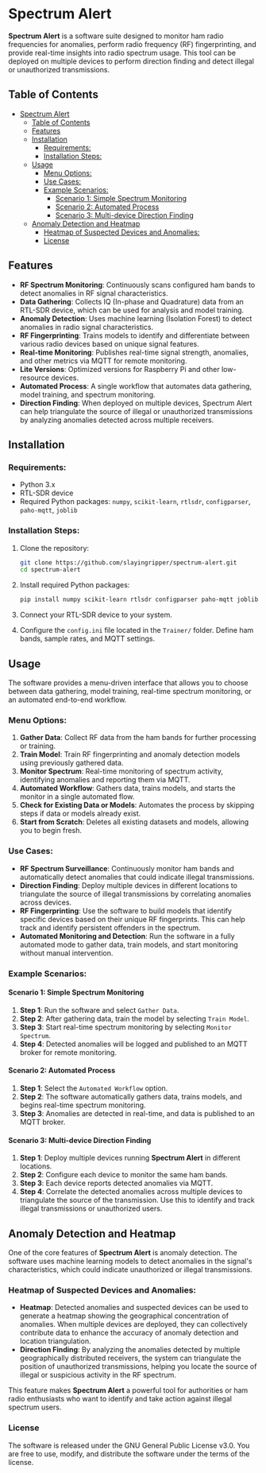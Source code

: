 # Spectrum Alert

**Spectrum Alert** is a software suite designed to monitor ham radio frequencies for anomalies, perform radio frequency (RF) fingerprinting, and provide real-time insights into radio spectrum usage. This tool can be deployed on multiple devices to perform direction finding and detect illegal or unauthorized transmissions.

## Table of Contents
- [Spectrum Alert](#spectrum-alert)
  - [Table of Contents](#table-of-contents)
  - [Features](#features)
  - [Installation](#installation)
    - [Requirements:](#requirements)
    - [Installation Steps:](#installation-steps)
  - [Usage](#usage)
    - [Menu Options:](#menu-options)
    - [Use Cases:](#use-cases)
    - [Example Scenarios:](#example-scenarios)
      - [Scenario 1: Simple Spectrum Monitoring](#scenario-1-simple-spectrum-monitoring)
      - [Scenario 2: Automated Process](#scenario-2-automated-process)
      - [Scenario 3: Multi-device Direction Finding](#scenario-3-multi-device-direction-finding)
  - [Anomaly Detection and Heatmap](#anomaly-detection-and-heatmap)
    - [Heatmap of Suspected Devices and Anomalies:](#heatmap-of-suspected-devices-and-anomalies)
    - [License](#license)

## Features
- **RF Spectrum Monitoring**: Continuously scans configured ham bands to detect anomalies in RF signal characteristics.
- **Data Gathering**: Collects IQ (In-phase and Quadrature) data from an RTL-SDR device, which can be used for analysis and model training.
- **Anomaly Detection**: Uses machine learning (Isolation Forest) to detect anomalies in radio signal characteristics.
- **RF Fingerprinting**: Trains models to identify and differentiate between various radio devices based on unique signal features.
- **Real-time Monitoring**: Publishes real-time signal strength, anomalies, and other metrics via MQTT for remote monitoring.
- **Lite Versions**: Optimized versions for Raspberry Pi and other low-resource devices.
- **Automated Process**: A single workflow that automates data gathering, model training, and spectrum monitoring.
- **Direction Finding**: When deployed on multiple devices, Spectrum Alert can help triangulate the source of illegal or unauthorized transmissions by analyzing anomalies detected across multiple receivers.

## Installation

### Requirements:
- Python 3.x
- RTL-SDR device
- Required Python packages: `numpy`, `scikit-learn`, `rtlsdr`, `configparser`, `paho-mqtt`, `joblib`
  
### Installation Steps:
1. Clone the repository:
   ```bash
   git clone https://github.com/slayingripper/spectrum-alert.git
   cd spectrum-alert
   ```

2. Install required Python packages:
   ```bash
   pip install numpy scikit-learn rtlsdr configparser paho-mqtt joblib
   ```

3. Connect your RTL-SDR device to your system.

4. Configure the `config.ini` file located in the `Trainer/` folder. Define ham bands, sample rates, and MQTT settings.

## Usage

The software provides a menu-driven interface that allows you to choose between data gathering, model training, real-time spectrum monitoring, or an automated end-to-end workflow.

### Menu Options:

1. **Gather Data**: Collect RF data from the ham bands for further processing or training.
2. **Train Model**: Train RF fingerprinting and anomaly detection models using previously gathered data.
3. **Monitor Spectrum**: Real-time monitoring of spectrum activity, identifying anomalies and reporting them via MQTT.
4. **Automated Workflow**: Gathers data, trains models, and starts the monitor in a single automated flow.
5. **Check for Existing Data or Models**: Automates the process by skipping steps if data or models already exist.
6. **Start from Scratch**: Deletes all existing datasets and models, allowing you to begin fresh.

### Use Cases:
- **RF Spectrum Surveillance**: Continuously monitor ham bands and automatically detect anomalies that could indicate illegal transmissions.
- **Direction Finding**: Deploy multiple devices in different locations to triangulate the source of illegal transmissions by correlating anomalies across devices.
- **RF Fingerprinting**: Use the software to build models that identify specific devices based on their unique RF fingerprints. This can help track and identify persistent offenders in the spectrum.
- **Automated Monitoring and Detection**: Run the software in a fully automated mode to gather data, train models, and start monitoring without manual intervention.

### Example Scenarios:

#### Scenario 1: Simple Spectrum Monitoring
1. **Step 1**: Run the software and select `Gather Data`.
2. **Step 2**: After gathering data, train the model by selecting `Train Model`.
3. **Step 3**: Start real-time spectrum monitoring by selecting `Monitor Spectrum`.
4. **Step 4**: Detected anomalies will be logged and published to an MQTT broker for remote monitoring.

#### Scenario 2: Automated Process
1. **Step 1**: Select the `Automated Workflow` option.
2. **Step 2**: The software automatically gathers data, trains models, and begins real-time spectrum monitoring.
3. **Step 3**: Anomalies are detected in real-time, and data is published to an MQTT broker.

#### Scenario 3: Multi-device Direction Finding
1. **Step 1**: Deploy multiple devices running **Spectrum Alert** in different locations.
2. **Step 2**: Configure each device to monitor the same ham bands.
3. **Step 3**: Each device reports detected anomalies via MQTT.
4. **Step 4**: Correlate the detected anomalies across multiple devices to triangulate the source of the transmission. Use this to identify and track illegal transmissions or unauthorized users.

## Anomaly Detection and Heatmap

One of the core features of **Spectrum Alert** is anomaly detection. The software uses machine learning models to detect anomalies in the signal's characteristics, which could indicate unauthorized or illegal transmissions.

### Heatmap of Suspected Devices and Anomalies:
- **Heatmap**: Detected anomalies and suspected devices can be used to generate a heatmap showing the geographical concentration of anomalies. When multiple devices are deployed, they can collectively contribute data to enhance the accuracy of anomaly detection and location triangulation.
- **Direction Finding**: By analyzing the anomalies detected by multiple geographically distributed receivers, the system can triangulate the position of unauthorized transmissions, helping you locate the source of illegal or suspicious activity in the RF spectrum.

This feature makes **Spectrum Alert** a powerful tool for authorities or ham radio enthusiasts who want to identify and take action against illegal spectrum users.

### License

The software is released under the GNU General Public License v3.0. You are free to use, modify, and distribute the software under the terms of the license.